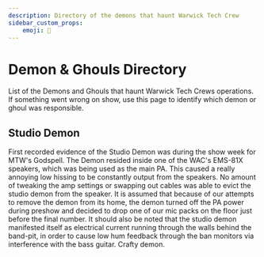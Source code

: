 ```yaml
---
description: Directory of the demons that haunt Warwick Tech Crew
sidebar_custom_props:
    emoji: 👻
---
```

# Demon & Ghouls Directory

List of the Demons and Ghouls that haunt Warwick Tech Crews operations. If something went wrong on show, use this page to identify which demon or ghoul was responsible.

## Studio Demon

First recorded evidence of the Studio Demon was during the show week for MTW's Godspell.
The Demon resided inside one of the WAC's EMS-81X speakers, which was being used as the main PA.
This caused a really annoying low hissing to be constantly output from the speakers.
No amount of tweaking the amp settings or swapping out cables was able to evict the studio demon from the speaker.
It is assumed that because of our attempts to remove the demon from its home, the demon turned off the PA power during preshow and decided to drop one of our mic packs on the floor just before the final number.
It should also be noted that the studio demon manifested itself as electrical current running through the walls behind the band-pit, in order to cause low hum feedback through the ban monitors via interference with the bass guitar.
Crafty demon.
